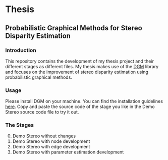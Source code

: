 # Thesis 

## Probabilistic Graphical Methods for Stereo Disparity Estimation

### Introduction
This repository contains the development of my thesis project and their different stages as different files. My thesis makes use of the [DGM](http://research.project-10.de/dgmdoc/index.html) library and focuses on the improvement of stereo disparity estimation using probabilistic graphical methods. 

### Usage
Please install DGM on your machine. You can find the installation guidelines [here](http://research.project-10.de/dgmdoc/a01843.html).
Copy and paste the source code of the stage you like in the Demo Stereo source code file to try it out. 

### The Stages
0. Demo Stereo without changes
1. Demo Stereo with node development
2. Demo Stereo with edge development
3. Demo Stereo with parameter estimation development
